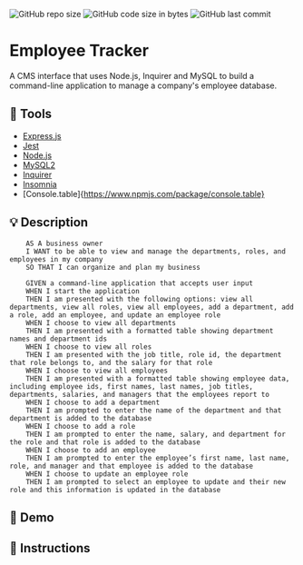 ![GitHub repo size](https://img.shields.io/github/repo-size/deannapi/employee-tracker)
![GitHub code size in bytes](https://img.shields.io/github/languages/code-size/deannapi/employee-tracker)
![GitHub last commit](https://img.shields.io/github/last-commit/deannapi/employee-tracker)


# Employee Tracker
A CMS interface that uses Node.js, Inquirer and MySQL to build a command-line application to manage a company's employee database.

## :hammer: Tools
* [Express.js](https://expressjs.com/)
* [Jest](https://jestjs.io/en/)
* [Node.js](https://nodejs.org/en/)
* [MySQL2](https://www.npmjs.com/package/mysql2)
* [Inquirer](https://www.npmjs.com/package/inquirer)
* [Insomnia](https://insomnia.rest/)
* [Console.table]{https://www.npmjs.com/package/console.table}


## :bulb: Description
        AS A business owner
        I WANT to be able to view and manage the departments, roles, and employees in my company
        SO THAT I can organize and plan my business

        GIVEN a command-line application that accepts user input
        WHEN I start the application
        THEN I am presented with the following options: view all departments, view all roles, view all employees, add a department, add a role, add an employee, and update an employee role
        WHEN I choose to view all departments
        THEN I am presented with a formatted table showing department names and department ids
        WHEN I choose to view all roles
        THEN I am presented with the job title, role id, the department that role belongs to, and the salary for that role
        WHEN I choose to view all employees
        THEN I am presented with a formatted table showing employee data, including employee ids, first names, last names, job titles, departments, salaries, and managers that the employees report to
        WHEN I choose to add a department
        THEN I am prompted to enter the name of the department and that department is added to the database
        WHEN I choose to add a role
        THEN I am prompted to enter the name, salary, and department for the role and that role is added to the database
        WHEN I choose to add an employee
        THEN I am prompted to enter the employee’s first name, last name, role, and manager and that employee is added to the database
        WHEN I choose to update an employee role
        THEN I am prompted to select an employee to update and their new role and this information is updated in the database 

## :movie_camera: Demo


## :memo: Instructions